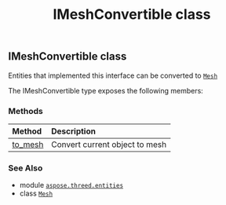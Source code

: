 ﻿---
title: IMeshConvertible class
second_title: Aspose.3D for Python via .NET API References
description: 
type: docs
weight: 130
url: /python-net/aspose.threed.entities/imeshconvertible/
is_root: false
---

## IMeshConvertible class

Entities that implemented this interface can be converted to [`Mesh`](/3d/python-net/aspose.threed.entities/mesh)



The IMeshConvertible type exposes the following members:

### Methods
| Method | Description |
| :- | :- |
| [to_mesh](/3d/python-net/aspose.threed.entities/imeshconvertible/to_mesh/#) | Convert current object to mesh |



### See Also
* module [`aspose.threed.entities`](..)
* class [`Mesh`](/3d/python-net/aspose.threed.entities/mesh)
